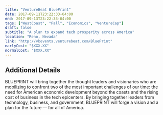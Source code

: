 ```yaml
---
title: "VentureBeat BluePrint"
date: 2017-09-11T23:22:33-04:00
end: 2017-09-13T23:22:33-04:00
tags: ["WestCoast", "Fall", "Economics", "VentureCap"]
draft: false
subtitle: "A plan to expand tech prosperity across America"
location: "Reno, Nevada"
link: "http://vbevents.venturebeat.com/BluePrint"
earlyCost: "$XXX.XX"
normalCost: "$XXX.XX"
---
```


<!--more-->

## Additional Details

BLUEPRINT will bring together the thought leaders and visionaries who are mobilizing to confront two of the most important challenges of our time: the need for American economic development beyond the coasts and the rising cost of business in the tech epicenters. By bringing together leaders from technology, business, and government, BLUEPRINT will forge a vision and a plan for the future — for all of America.
